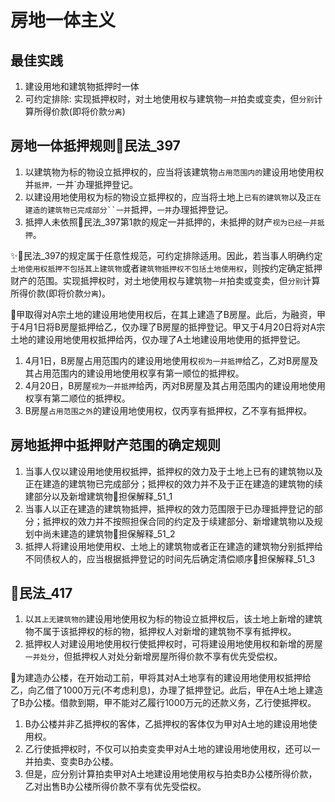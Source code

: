 
# 房地一体主义

## 最佳实践
1. 建设用地和建筑物抵押时一体
2. 可约定排除: 实现抵押权时，对土地使用权与建筑物`一并`拍卖或变卖，但`分别`计算所得价款(即将价款`分离`)

## 房地一体抵押规则🚪民法_397

1. 以建筑物为标的物设立抵押权的，应当将该建筑物`占用范围内的`建设用地使用权并`抵押，`一并`办理抵押登记。
2. 以建设用地使用权为标的物设立抵押权的，应当将土地上`已有的建筑物`以及`正在建造的建筑物已完成部分``一并`抵押，`一并`办理抵押登记。
3. 抵押人未依照🚪民法_397第1款的规定一并抵押的，未抵押的财产`视为已经一并抵押`。

✨🚪民法_397的规定属于任意性规范，可约定排除适用。因此，若当事人明确约定`土地使用权抵押不包括其上建筑物`或者`建筑物抵押权不包括土地使用权`，则按约定确定抵押财产的范围。实现抵押权时，对土地使用权与建筑物`一并`拍卖或变卖，但`分别`计算所得价款(即将价款`分离`)。

🍐甲取得对A宗土地的建设用地使用权后，在其上建造了B房屋。此后，为融资，甲于4月1日将B房屋抵押给乙，仅办理了B房屋的抵押登记。甲又于4月20日将对A宗土地的建设用地使用权抵押给丙，仅办理了A土地建设用地使用的抵押登记。
1. 4月1日，B房屋占用范围内的建设用地使用权`视为一并抵押`给乙，乙对B房屋及其占用范围内的建设用地使用权享有第一顺位的抵押权。
2. 4月20日，B房屋`视为一并抵押`给丙，丙对B房屋及其占用范围内的建设用地使用权享有第二顺位的抵押权。
3. B房屋`占用范围之外`的建设用地使用权，仅丙享有抵押权，乙不享有抵押权。


## 房地抵押中抵押财产范围的确定规则

1. 当事人仅以建设用地使用权抵押，抵押权的效力及于土地上已有的建筑物以及正在建造的建筑物已完成部分；抵押权的效力并不及于正在建造的建筑物的续建部分以及新增建筑物🚪担保解释_51_1
2. 当事人以正在建造的建筑物抵押，抵押权的效力范围限于已办理抵押登记的部分；抵押权的效力并不按照担保合同的约定及于续建部分、新增建筑物以及规划中尚未建造的建筑物🚪担保解释_51_2
3. 抵押人将建设用地使用权、土地上的建筑物或者正在建造的建筑物分别抵押给不同债权人的，应当根据抵押登记的时间先后确定清偿顺序🚪担保解释_51_3


## 🚪民法_417

1. 以`其上无建筑物的`建设用地使用权为标的物设立抵押权后，该土地上新增的建筑物不属于该抵押权的标的物，抵押权人对新增的建筑物不享有抵押权。
2. 抵押权人对建设用地使用权行使抵押权时，可将建设用地使用权和新增的房屋`一并处分`，但抵押权人对处分新增房屋所得价款不享有优先受偿权。

🍐为建造办公楼，在开始动工前，甲将其对A土地享有的建设用地使用权抵押给乙，向乙借了1000万元(不考虑利息)，办理了抵押登记。此后，甲在A土地上建造了B办公楼。借款到期，甲不能对乙履行1000万元的还款义务，乙行使抵押权。
1. B办公楼并非乙抵押权的客体，乙抵押权的客体仅为甲对A土地的建设用地使用权。
2. 乙行使抵押权时，不仅可以拍卖变卖甲对A土地的建设用地使用权，还可以一并拍卖、变卖B办公楼。
3. 但是，应分别计算拍卖甲对A土地建设用地使用权与拍卖B办公楼所得价款，乙对出售B办公楼所得价款不享有优先受偿权。







